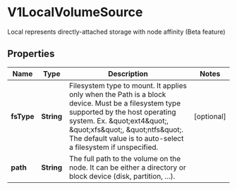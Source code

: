 

# V1LocalVolumeSource

Local represents directly-attached storage with node affinity (Beta feature)

## Properties

| Name | Type | Description | Notes |
|------------ | ------------- | ------------- | -------------|
|**fsType** | **String** | Filesystem type to mount. It applies only when the Path is a block device. Must be a filesystem type supported by the host operating system. Ex. \&quot;ext4\&quot;, \&quot;xfs\&quot;, \&quot;ntfs\&quot;. The default value is to auto-select a filesystem if unspecified. |  [optional] |
|**path** | **String** | The full path to the volume on the node. It can be either a directory or block device (disk, partition, ...). |  |



